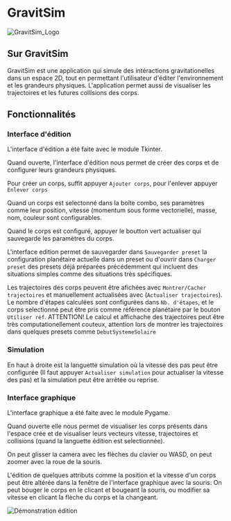 # GravitSim

![GravitSim_Logo](https://media.discordapp.net/attachments/1118301544765456455/1138277972583927818/logo3.png?ex=65efab78&is=65dd3678&hm=e8141d43844f431bc76fd0c2232187563b7f7cbb7a6bfc186b8fa15d5afcbb4e&=&format=webp&quality=lossless&width=280&height=280)

## Sur GravitSim
GravitSim est une application qui simule des intéractions gravitationelles dans un espace 2D, tout en permettant l'utilisateur d'éditer l'environnement et les grandeurs physiques. L'application permet aussi de visualiser les trajectoires et les futures collisions des corps.

## Fonctionnalités
### Interface d'édition
L'interface d'édition a été faite avec le module Tkinter.

Quand ouverte, l'interface d'édition nous permet de créer des corps et de configurer leurs grandeurs physiques.

Pour créer un corps, suffit appuyer `Ajouter corps`, pour l'enlever appuyer `Enlever corps`

Quand un corps est selectonné dans la boîte combo, ses paramètres comme leur position, vitesse (momentum sous forme vectorielle), masse, nom, couleur sont configurables.

Quand le corps est configuré, appuyer le boutton vert actualiser qui sauvegarde les paramètres du corps. 

L'interface edition permet de sauvegarder dans `Sauvegarder preset` la configuration planétaire actuelle dans un preset ou d'ouvrir dans `Charger preset` des presets déjá préparées précédemment qui incluent des situations simples comme des situations très spécifiques.

Les trajectoires des corps peuvent être afichées avec `Montrer/Cacher trajectoires` et manuellement actualisées avec (`Actualiser trajectoires`). Le nombre d'étapes calculées sont configurées dans `Nb. d'étapes`, et le corps selectionné peut être pris comme référence planétaire par le bouton `Utiliser réf`. ATTENTION! Le calcul et affichache des trajectoires peut être très computationellement couteux, attention lors de montrer les trajectoires dans quelques presets comme `DebutSystemeSolaire`

### Simulation
En haut à droite est la languette simulation où la vitesse des pas peut être configurée (Il faut appuyer `Actualiser simulation` pour actualiser la vitesse des pas) et la simulation peut être arrêtée ou reprise.

### Interface graphique
L'interface graphique a été faite avec le module Pygame.

Quand ouverte elle nous permet de visualiser les corps présents dans l'espace crée et de visualiser leurs vecteurs vitesse, trajectoires et collisions (quand la languette édition est selectionnée).

On peut glisser la camera avec les flèches du clavier ou WASD, on peut zoomer avec la roue de la souris.

L'édition de quelques attributs comme la position et la vitesse d'un corps peut être altérée dans la fenêtre de l'interface graphique avec la souris: On peut bouger le corps en le clicant et bougeant la souris, ou modifier sa vitesse en clicant la flèche du corps et la changeant.

![Démonstration édition](https://cdn.discordapp.com/attachments/1193679938461638656/1207426813903765574/Animation2144.gif?ex=65f20fd9&is=65df9ad9&hm=761a51a743a8845c55f3f2ed9ad7bc22ce3def8661d30ec4ec2e8321b872f18b&)
